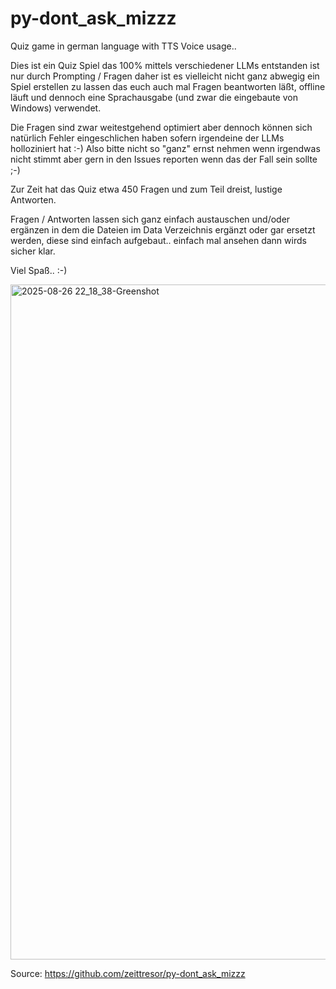 # py-dont_ask_mizzz
Quiz game in german language with TTS Voice usage..

Dies ist ein Quiz Spiel das 100% mittels verschiedener LLMs entstanden ist nur durch Prompting / Fragen
daher ist es vielleicht nicht ganz abwegig ein Spiel erstellen zu lassen das euch auch mal Fragen beantworten
läßt, offline läuft und dennoch eine Sprachausgabe (und zwar die eingebaute von Windows) verwendet.

Die Fragen sind zwar weitestgehend optimiert aber dennoch können sich natürlich Fehler eingeschlichen haben
sofern irgendeine der LLMs holloziniert hat :-) Also bitte nicht so "ganz" ernst nehmen wenn irgendwas nicht stimmt
aber gern in den Issues reporten wenn das der Fall sein sollte ;-)

Zur Zeit hat das Quiz etwa 450 Fragen und zum Teil dreist, lustige Antworten.

Fragen / Antworten lassen sich ganz einfach austauschen und/oder ergänzen in dem die Dateien im Data Verzeichnis
ergänzt oder gar ersetzt werden, diese sind einfach aufgebaut.. einfach mal ansehen dann wirds sicher klar.

Viel Spaß.. :-)

<img width="2560" height="1080" alt="2025-08-26 22_18_38-Greenshot" src="https://github.com/user-attachments/assets/c9d8f0a5-fed9-4aaf-bc0a-da570dfb9622" />

Source: https://github.com/zeittresor/py-dont_ask_mizzz
